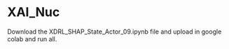 # XAI_Nuc
Download the XDRL_SHAP_State_Actor_09.ipynb file and upload in google colab and run all.


